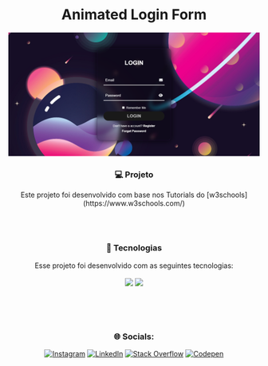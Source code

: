 <div align="center"> <h1>Animated Login Form</h1> </div> 

![Texto Alternativo](https://raw.githubusercontent.com/GelcimarMoraes/Animated-Login-Form/main/bgs.png)

<h3 align="center">💻 Projeto</h3>
<p align="center">
  Este projeto foi desenvolvido com base nos Tutorials do [w3schools](https://www.w3schools.com/)
</p>
<br/><br/>
<h3 align="center">🚀 Tecnologias</h3>
<p align="center">
  Esse projeto foi desenvolvido com as seguintes tecnologias:
  <br> <br>
    <code><img style="width: 40px" src="https://skillicons.dev/icons?i=html"/></code>
    <code><img style="width: 40px" src="https://skillicons.dev/icons?i=css"/></code>
</p>


<br/><br/><br/>
<h3 align="center">🌐 Socials:</h3>
<div align="center" style="display: inline_block">
  
[![Instagram](https://img.shields.io/badge/Instagram-%23E4405F.svg?logo=Instagram&logoColor=white)](https://instagram.com/gelcimarmoraes) [![LinkedIn](https://img.shields.io/badge/LinkedIn-%230077B5.svg?logo=linkedin&logoColor=white)](https://linkedin.com/in/gelcimarmoraes) [![Stack Overflow](https://img.shields.io/badge/-Stackoverflow-FE7A16?logo=stack-overflow&logoColor=white)](https://stackoverflow.com/users/23055192) [![Codepen](https://img.shields.io/badge/Codepen-000000?style=for-the-badge&logo=codepen&logoColor=white)](https://codepen.io/GelcimarMoraes)


</div>

